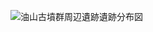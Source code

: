 ![油山古墳群周辺遺跡遺跡分布図](https://github.com/tateana1978/GISaburayama/assets/146042477/1cb38ac9-d194-4f26-838e-8e3c838a7c85)
